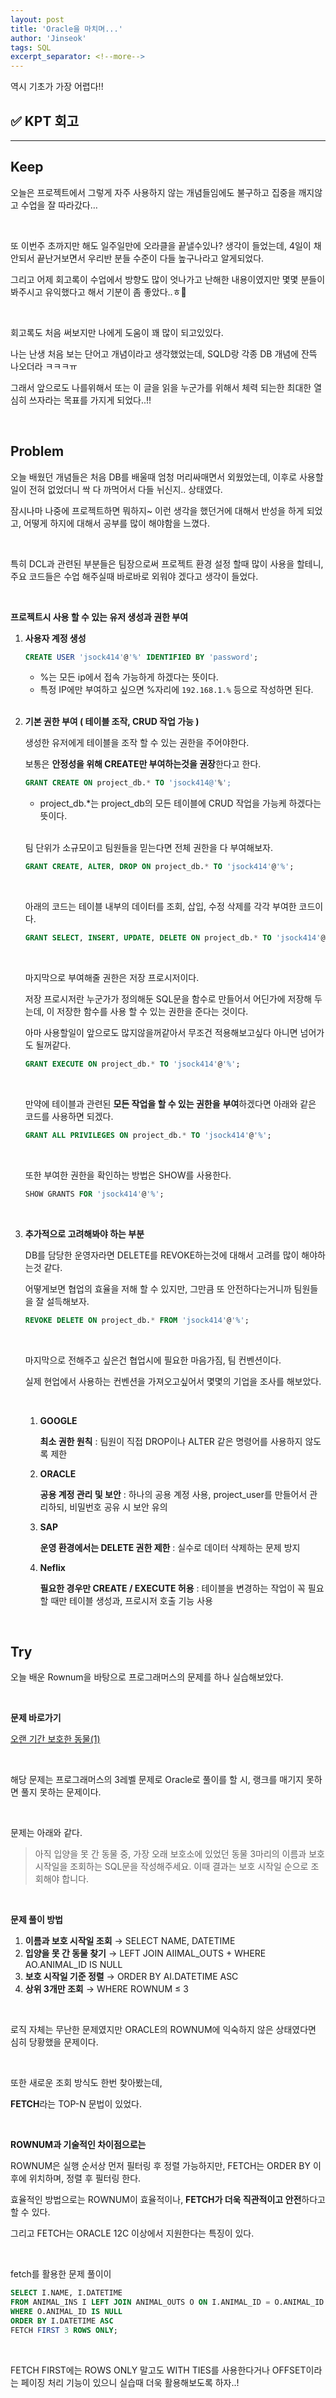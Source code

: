 ```yaml
---
layout: post
title: 'Oracle을 마치며...'
author: 'Jinseok'
tags: SQL
excerpt_separator: <!--more-->
---
```


역시 기초가 가장 어렵다!!

<!--more-->

## ✅ KPT 회고

---

## **Keep**

오늘은 프로젝트에서 그렇게 자주 사용하지 않는 개념들임에도 불구하고 집중을 깨지않고 수업을 잘 따라갔다…

<br>

또 이번주 초까지만 해도 일주일만에 오라클을 끝낼수있나? 생각이 들었는데, 4일이 채 안되서 끝난거보면서 우리반 분들 수준이 다들 높구나라고 알게되었다.

그리고 어제 회고록이 수업에서 방향도 많이 엇나가고 난해한 내용이였지만 몇몇 분들이 봐주시고 유익했다고 해서 기분이 좀 좋았다..ㅎ🤭

<br>

회고록도 처음 써보지만 나에게 도움이 꽤 많이 되고있있다.

나는 난생 처음 보는 단어고 개념이라고 생각했었는데, SQLD랑 각종 DB 개념에 잔뜩 나오더라 ㅋㅋㅋㅠ

그래서 앞으로도 나를위해서 또는 이 글을 읽을 누군가를 위해서 체력 되는한 최대한 열심히 쓰자라는 목표를 가지게 되었다..!!

<br>

## **Problem**

오늘 배웠던 개념들은 처음 DB를 배울때 엄청 머리싸매면서 외웠었는데, 이후로 사용할 일이 전혀 없었더니 싹 다 까먹어서 다들 뉘신지.. 상태였다.

잠시나마 나중에 프로젝트하면 뭐하지~ 이런 생각을 했던거에 대해서 반성을 하게 되었고, 어떻게 하지에 대해서 공부를 많이 해야함을 느꼈다.

<br>

특히 DCL과 관련된 부분들은 팀장으로써 프로젝트 환경 설정 할때 많이 사용을 할테니, 주요 코드들은 수업 해주실때 바로바로 외워야 겠다고 생각이 들었다.

<br>

**프로젝트시 사용 할 수 있는 유저 생성과 권한 부여**

1. **사용자 계정 생성**

    ```sql
    CREATE USER 'jsock414'@'%' IDENTIFIED BY 'password';
    ```

    - %는 모든 ip에서 접속 가능하게 하겠다는 뜻이다.
    - 특정 IP에만 부여하고 싶으면 %자리에 `192.168.1.%` 등으로 작성하면 된다.

    <br>

2. **기본 권한 부여 ( 테이블 조작, CRUD 작업 가능 )**

    생성한 유저에게 테이블을 조작 할 수 있는 권한을 주어야한다.

    보통은 **안정성을 위해 CREATE만 부여하는것을 권장**한다고 한다.

    ```sql
    GRANT CREATE ON project_db.* TO 'jsock414@'%';
    ```

    - project_db.\*는 project_db의 모든 테이블에 CRUD 작업을 가능케 하겠다는 뜻이다.

    <br>

    팀 단위가 소규모이고 팀원들을 믿는다면 전체 권한을 다 부여해보자.

    ```sql
    GRANT CREATE, ALTER, DROP ON project_db.* TO 'jsock414'@'%';
    ```

    <br>

    아래의 코드는 테이블 내부의 데이터를 조회, 삽입, 수정 삭제를 각각 부여한 코드이다.

    ```sql
    GRANT SELECT, INSERT, UPDATE, DELETE ON project_db.* TO 'jsock414'@'%';
    ```

    <br>

    마지막으로 부여해줄 권한은 저장 프로시저이다.

    저장 프로시저란 누군가가 정의해둔 SQL문을 함수로 만들어서 어딘가에 저장해 두는데, 이 저장한 함수를 사용 할 수 있는 권한을 준다는 것이다.

    아마 사용할일이 앞으로도 많지않을꺼같아서 무조건 적용해보고싶다 아니면 넘어가도 될꺼같다.

    ```sql
    GRANT EXECUTE ON project_db.* TO 'jsock414'@'%';
    ```

    <br>

    만약에 테이블과 관련된 **모든 작업을 할 수 있는 권한을** **부여**하겠다면 아래와 같은 코드를 사용하면 되겠다.

    ```sql
    GRANT ALL PRIVILEGES ON project_db.* TO 'jsock414'@'%';
    ```

    <br>

    또한 부여한 권한을 확인하는 방법은 SHOW를 사용한다.

    ```sql
    SHOW GRANTS FOR 'jsock414'@'%';
    ```

    <br>

3. **추가적으로 고려해봐야 하는 부분**

    DB를 담당한 운영자라면 DELETE를 REVOKE하는것에 대해서 고려를 많이 해야하는것 같다.

    어떻게보면 협업의 효율을 저해 할 수 있지만, 그만큼 또 안전하다는거니까 팀원들을 잘 설득해보자.

    ```sql
    REVOKE DELETE ON project_db.* FROM 'jsock414'@'%';
    ```

    <br>

    마지막으로 전해주고 싶은건 협업시에 필요한 마음가짐, 팀 컨벤션이다.

    실제 현업에서 사용하는 컨벤션을 가져오고싶어서 몇몇의 기업을 조사를 해보았다.

    <br>

    1. **GOOGLE**

        **최소 권한 원칙** : 팀원이 직접 DROP이나 ALTER 같은 명령어를 사용하지 않도록 제한

    2. **ORACLE**

        **공용 계정 관리 및 보안** : 하나의 공용 계정 사용, project_user를 만들어서 관리하되, 비밀번호 공유 시 보안 유의

    3. **SAP**

        **운영 환경에서는 DELETE 권한 제한** : 실수로 데이터 삭제하는 문제 방지

    4. **Neflix**

        **필요한 경우만 CREATE / EXECUTE 허용** : 테이블을 변경하는 작업이 꼭 필요할 때만 테이블 생성과, 프로시저 호출 기능 사용

    <br>

## **Try**

오늘 배운 Rownum을 바탕으로 프로그래머스의 문제를 하나 실습해보았다.

<br>

**문제 바로가기**

[오랜 기간 보호한 동물(1)](https://school.programmers.co.kr/learn/courses/30/lessons/59044)

<br>

해당 문제는 프로그래머스의 3레벨 문제로 Oracle로 풀이를 할 시, 랭크를 매기지 못하면 풀지 못하는 문제이다.

<br>

문제는 아래와 같다.

> 아직 입양을 못 간 동물 중, 가장 오래 보호소에 있었던 동물 3마리의 이름과 보호 시작일을 조회하는 SQL문을 작성해주세요. 이때 결과는 보호 시작일 순으로 조회해야 합니다.

<br>

**문제 풀이 방법**

1. **이름과 보호 시작일 조회** → SELECT NAME, DATETIME
2. **입양을 못 간 동물 찾기** → LEFT JOIN AIIMAL_OUTS + WHERE AO.ANIMAL_ID IS NULL
3. **보호 시작일 기준 정렬** → ORDER BY AI.DATETIME ASC
4. **상위 3개만 조회** → WHERE ROWNUM ≤ 3

<br>

로직 자체는 무난한 문제였지만 ORACLE의 ROWNUM에 익숙하지 않은 상태였다면 심히 당황했을 문제이다.

<br>

또한 새로운 조회 방식도 한번 찾아봤는데,

**FETCH**라는 TOP-N 문법이 있었다.

<br>

**ROWNUM과 기술적인 차이점으로는**

ROWNUM은 실행 순서상 먼저 필터링 후 정렬 가능하지만, FETCH는 ORDER BY 이후에 위치하며, 정렬 후 필터링 한다.

효율적인 방법으로는 ROWNUM이 효율적이나, **FETCH가 더욱 직관적이고 안전**하다고 할 수 있다.

그리고 FETCH는 ORACLE 12C 이상에서 지원한다는 특징이 있다.

<br>

fetch를 활용한 문제 풀이이

```sql
SELECT I.NAME, I.DATETIME
FROM ANIMAL_INS I LEFT JOIN ANIMAL_OUTS O ON I.ANIMAL_ID = O.ANIMAL_ID
WHERE O.ANIMAL_ID IS NULL
ORDER BY I.DATETIME ASC
FETCH FIRST 3 ROWS ONLY;
```

<br>

FETCH FIRST에는 ROWS ONLY 말고도 WITH TIES를 사용한다거나 OFFSET이라는 페이징 처리 기능이 있으니 실습때 더욱 활용해보도록 하자..!
